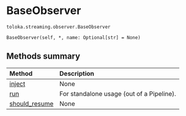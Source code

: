 # BaseObserver
`toloka.streaming.observer.BaseObserver`

```
BaseObserver(self, *, name: Optional[str] = None)
```

## Methods summary

| Method | Description |
| :------| :-----------|
[inject](toloka.streaming.observer.BaseObserver.inject.md)| None
[run](toloka.streaming.observer.BaseObserver.run.md)| For standalone usage (out of a Pipeline).
[should_resume](toloka.streaming.observer.BaseObserver.should_resume.md)| None
